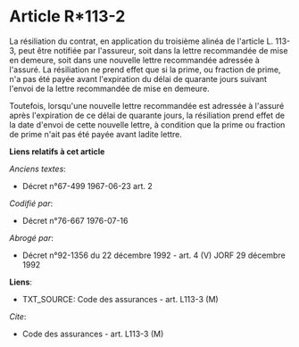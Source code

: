 # Article R*113-2

La résiliation du contrat, en application du troisième alinéa de l'article L. 113-3, peut être notifiée par l'assureur, soit
dans la lettre recommandée de mise en demeure, soit dans une nouvelle lettre recommandée adressée à l'assuré. La résiliation
ne prend effet que si la prime, ou fraction de prime, n'a pas été payée avant l'expiration du délai de quarante jours suivant
l'envoi de la lettre recommandée de mise en demeure.

Toutefois, lorsqu'une nouvelle lettre recommandée est adressée à l'assuré après l'expiration de ce délai de quarante jours,
la résiliation prend effet de la date d'envoi de cette nouvelle lettre, à condition que la prime ou fraction de prime n'ait
pas été payée avant ladite lettre.

**Liens relatifs à cet article**

_Anciens textes_:

  - Décret n°67-499 1967-06-23 art. 2

_Codifié par_:

  - Décret n°76-667 1976-07-16

_Abrogé par_:

  - Décret n°92-1356 du 22 décembre 1992 - art. 4 (V) JORF 29 décembre 1992

**Liens**:

  - TXT_SOURCE: Code des assurances - art. L113-3 (M)

_Cite_:

  - Code des assurances - art. L113-3 (M)
